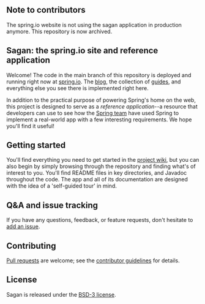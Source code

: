 ## Note to contributors

The spring.io website is not using the sagan application in production anymore. This repository is now archived.

## Sagan: the spring.io site and reference application

Welcome! The code in the main branch of this repository is deployed and running right now at [spring.io](http://spring.io). The [blog][], the collection of [guides][], and everything else you see there is implemented right here.

In addition to the practical purpose of powering Spring's home on the web, this project is designed to serve as a *reference application*--a resource that developers can use to see how the [Spring team][] have used Spring to implement a real-world app with a few interesting requirements. We hope you'll find it useful!

## Getting started

You'll find everything you need to get started in the [project wiki][], but you can also begin by simply browsing through the repository and finding what's of interest to you. You'll find README files in key directories, and Javadoc throughout the code. The app and all of its documentation are designed with the idea of a 'self-guided tour' in mind.

## Q&A and issue tracking

If you have any questions, feedback, or feature requests, don't hesitate to [add an issue][].

## Contributing

[Pull requests](https://help.github.com/en/desktop/contributing-to-projects/creating-a-pull-request) are welcome; see the [contributor guidelines](CONTRIBUTING.md) for details.

## License

Sagan is released under the [BSD-3 license](LICENSE.md).


[blog]: https://spring.io/blog
[guides]: https://spring.io/guides
[Spring team]: https://spring.io/team
[project wiki]: https://github.com/spring-io/sagan/wiki
[add an issue]: https://github.com/spring-io/sagan/issues
